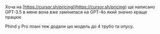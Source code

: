 <!--
date: 2024-05-23T20:08:06
-->

Хоча на [https://cursor.sh/pricing](https://cursor.sh/pricing)  ще написано GPT-3.5 в мене вона вже замінилася на GPT-4o який значно краще працює

Phind у Pro плані теж додали цю модель до 4 трубо та опусу.